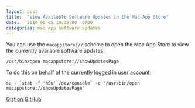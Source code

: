 ```yaml
---
layout: post
title:  "View Available Software Updates in the Mac App Store"
date:   2018-05-05 10:29:00 -0700
categories: mac app software updates
---
```

You can use the `macappstore://` scheme to open the Mac App Store to view the currently available software updates:

```
/usr/bin/open macappstore://showUpdatesPage
```

To do this on behalf of the currently logged in user account:

```
su - `stat -f '%Su' /dev/console` -c "/usr/bin/open macappstore://showUpdatesPage"
```

[Gist on GitHub](https://gist.github.com/lucascantor/0e3bc44a0ec64b6edc96440fecf644c6)
